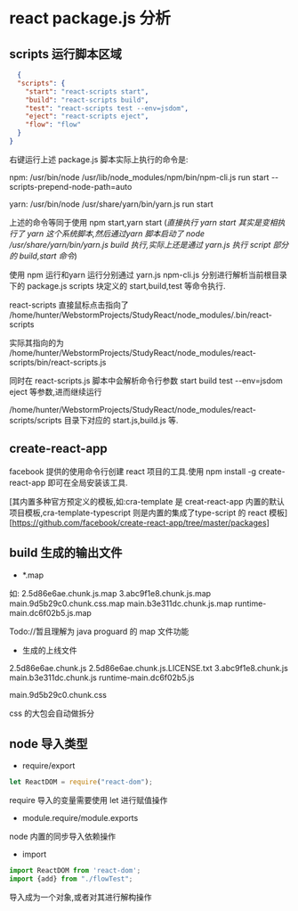 # react package.js 分析

## scripts 运行脚本区域

```json
  {
  "scripts": {
    "start": "react-scripts start",
    "build": "react-scripts build",
    "test": "react-scripts test --env=jsdom",
    "eject": "react-scripts eject",
    "flow": "flow"
  }
}
```

右键运行上述 package.js 脚本实际上执行的命令是:

npm: /usr/bin/node /usr/lib/node_modules/npm/bin/npm-cli.js run start --scripts-prepend-node-path=auto

yarn: /usr/bin/node /usr/share/yarn/bin/yarn.js run start

上述的命令等同于使用 npm start,yarn start (*直接执行 yarn start 其实是变相执行了 yarn 这个系统脚本,然后通过yarn 脚本启动了 node /usr/share/yarn/bin/yarn.js build 执行,实际上还是通过 yarn.js 执行 script 部分的 build,start 命令*)

使用 npm 运行和yarn 运行分别通过 yarn.js npm-cli.js 分别进行解析当前根目录下的 package.js scripts 块定义的 start,build,test 等命令执行.

react-scripts 直接鼠标点击指向了 /home/hunter/WebstormProjects/StudyReact/node_modules/.bin/react-scripts

实际其指向的为 /home/hunter/WebstormProjects/StudyReact/node_modules/react-scripts/bin/react-scripts.js

同时在 react-scripts.js 脚本中会解析命令行参数 start build test --env=jsdom eject 等参数,进而继续运行

/home/hunter/WebstormProjects/StudyReact/node_modules/react-scripts/scripts 目录下对应的 start.js,build.js 等.

## create-react-app

facebook 提供的使用命令行创建 react 项目的工具.使用 npm install -g create-react-app 即可在全局安装该工具.

[其内置多种官方预定义的模板,如:cra-template 是 creat-react-app 内置的默认项目模板,cra-template-typescript 则是内置的集成了type-script 的 react 模板][https://github.com/facebook/create-react-app/tree/master/packages]

## build 生成的输出文件

- *.map

如:
2.5d86e6ae.chunk.js.map
3.abc9f1e8.chunk.js.map
main.9d5b29c0.chunk.css.map
main.b3e311dc.chunk.js.map
runtime-main.dc6f02b5.js.map

Todo://暂且理解为 java proguard 的 map 文件功能

- 生成的上线文件

2.5d86e6ae.chunk.js
2.5d86e6ae.chunk.js.LICENSE.txt
3.abc9f1e8.chunk.js
main.b3e311dc.chunk.js
runtime-main.dc6f02b5.js

main.9d5b29c0.chunk.css

css 的大包会自动做拆分

## node 导入类型

- require/export

```js
let ReactDOM = require("react-dom");
```

require 导入的变量需要使用 let 进行赋值操作

- module.require/module.exports

 node 内置的同步导入依赖操作

- import

```js
import ReactDOM from 'react-dom';
import {add} from "./flowTest";
```

导入成为一个对象,或者对其进行解构操作
